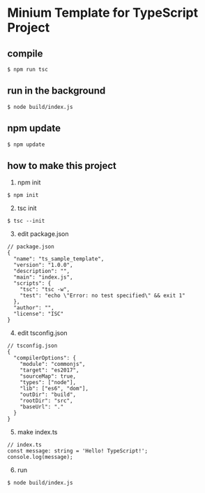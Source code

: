 # Minium Template for TypeScript Project

## compile

`$ npm run tsc`

## run in the background

`$ node build/index.js`

## npm update

`$ npm update`

## how to make this project

1. npm init

`$ npm init`

2. tsc init

`$ tsc --init`

3. edit package.json

```
// package.json
{
  "name": "ts_sample_template",
  "version": "1.0.0",
  "description": "",
  "main": "index.js",
  "scripts": {
    "tsc": "tsc -w",
    "test": "echo \"Error: no test specified\" && exit 1"
  },
  "author": "",
  "license": "ISC"
}
```

4. edit tsconfig.json

```
// tsconfig.json
{
  "compilerOptions": {
    "module": "commonjs",
    "target": "es2017",
    "sourceMap": true,
    "types": ["node"],
    "lib": ["es6", "dom"],
    "outDir": "build",
    "rootDir": "src",
    "baseUrl": "."
  }
}
```

5. make index.ts

```
// index.ts
const message: string = 'Hello! TypeScript!';
console.log(message);
```

6. run

`$ node build/index.js`

